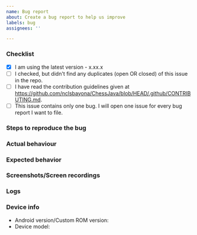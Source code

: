 ```yaml
---
name: Bug report
about: Create a bug report to help us improve
labels: bug
assignees: ''

---
```


<!--
Oh no, a bug! It happens. Thanks for reporting an issue with NewPipe. To make it easier for us to help you please enter detailed information in the template we have provided below. If a section isn't relevant, just delete it, though it would be helpful to still provide as much detail as possible.
-->

<!-- IF YOU DON'T FILL IN THE TEMPLATE PROPERLY, YOUR ISSUE IS LIABLE TO BE CLOSED. If you feel tired/lazy right now, open your issue some other time. We'll wait. -->

<!-- The comments between these brackets won't show up in the submitted issue (as you can see in the Preview). -->

### Checklist
<!-- The first box has been checked for you to show you how it is done. -->

- [x] I am using the latest version - x.xx.x <!-- Check https://github.com/nclsbayona/ChessJava/releases -->
- [ ] I checked, but didn't find any duplicates (open OR closed) of this issue in the repo. <!-- Seriously, check. O_O -->
- [ ] I have read the contribution guidelines given at https://github.com/nclsbayona/ChessJava/blob/HEAD/.github/CONTRIBUTING.md.
- [ ] This issue contains only one bug. I will open one issue for every bug report I want to file.

### Steps to reproduce the bug
<!--
1. Go to '...'
2. Press on '....'
3. Swipe down to '....'
-->

<!-- If you can't cause the bug to show up again reliably (and hence don't have a proper set of steps to give us), please still try to give as many details as possible on how you think you encountered the bug. -->



### Actual behaviour
<!-- Tell us what happens with the steps given above. -->



### Expected behavior
<!-- Tell us what you expect to happen. -->



### Screenshots/Screen recordings
<!-- If applicable, add screenshots or a screen recording to help explain your problem. GitHub supports uploading them directly in the issue text box. If your file is too big for Github to accept, feel free to paste a link from an image/video hoster here instead. -->

<!-- DON'T POST SCREENSHOTS OF THE ERROR PAGE. Use the buttons given on the error page to paste the error as text in the Logs section below. -->



### Logs
<!-- If your bug includes a crash (where you're shown the Error Report page with a bunch of info), tap on "Copy formatted report" at the bottom and paste it here: -->

<!-- That's right, here! -->



<!-- Please fill this out when you do not provide a log generate by ChessJava -->

### Device info

 - Android version/Custom ROM version:
 - Device model:
